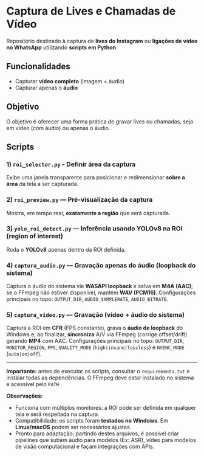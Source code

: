 # Captura de Lives e Chamadas de Vídeo

Repositório destinado à captura de **lives do Instagram** ou **ligações de vídeo no WhatsApp** utilizando **scripts em Python**.

## Funcionalidades
- Capturar **vídeo completo** (imagem + áudio)  
- Capturar apenas o **áudio**

## Objetivo
O objetivo é oferecer uma forma prática de gravar lives ou chamadas, seja em vídeo (com áudio) ou apenas o áudio.

## Scripts

### 1) `roi_selector.py` - Definir área da captura
Exibe uma janela transparente para posicionar e redimensionar **sobre a área** da tela a ser capturada.

### 2) `roi_preview.py` — Pré-visualização da captura
Mostra, em tempo real, **exatamente a região** que será capturada.

### 3) `yolo_roi_detect.py` — Inferência usando YOLOv8 na ROI (region of interest)
Roda o **YOLOv8** apenas dentro da ROI definida.

### 4) `captura_audio.py` — Gravação apenas do áudio (loopback do sistema)
Captura o áudio do sistema via **WASAPI loopback** e salva em **M4A (AAC)**; se o FFmpeg não estiver disponível, mantém **WAV (PCM16)**. Configurações principais no topo: `OUTPUT_DIR`, `AUDIO_SAMPLERATE`, `AUDIO_BITRATE`.

### 5) `captura_video.py` — Gravação (vídeo + áudio do sistema)
Captura a ROI em **CFR** (FPS constante), grava o **áudio de loopback** do Windows e, ao finalizar, **sincroniza** A/V via FFmpeg (corrige offset/drift) gerando **MP4** com AAC. Configurações principais no topo: `OUTPUT_DIR`, `MONITOR_REGION`, `FPS`, `QUALITY_MODE` (`high|insane|lossless`) e `NVENC_MODE` (`auto|on|off`).

---

**Importante:** antes de executar os scripts, consultar o `requirements.txt` e instalar todas as dependências. O FFmpeg deve estar instalado no sistema e acessível pelo `PATH`.

**Observações:**
- Funciona com múltiplos monitores: a ROI pode ser definida em qualquer tela e será respeitada na captura.
- Compatibilidade: os scripts foram **testados no Windows**. Em **Linux/macOS** podem ser necessários ajustes.
- Pronto para adaptação: partindo destes arquivos, é possível criar pipelines que subam áudio para modelos (Ex: ASR), vídeo para modelos de visão computacional e façam integrações com APIs.

